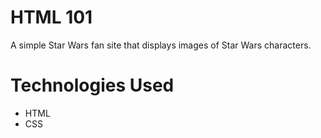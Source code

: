 # HTML 101

A simple Star Wars fan site that displays images of Star Wars characters.

# Technologies Used
- HTML
- CSS
